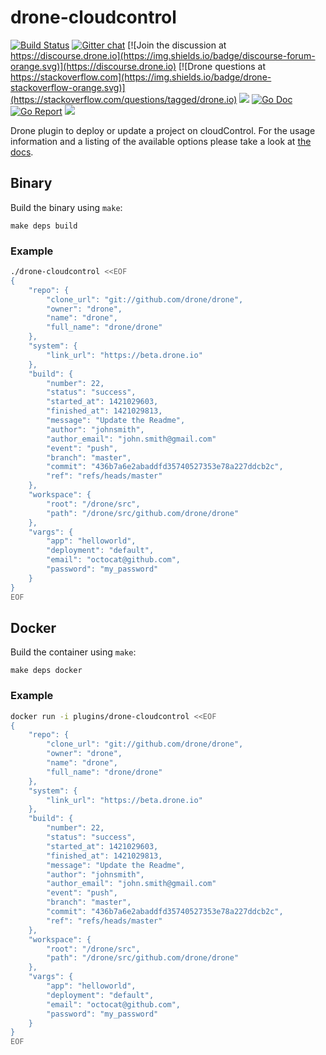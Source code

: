 # drone-cloudcontrol

[![Build Status](http://cloud.drone.io/api/badges/drone-plugins/drone-cloudcontrol/status.svg)](http://cloud.drone.io/drone-plugins/drone-cloudcontrol)
[![Gitter chat](https://badges.gitter.im/drone/drone.png)](https://gitter.im/drone/drone)
[![Join the discussion at https://discourse.drone.io](https://img.shields.io/badge/discourse-forum-orange.svg)](https://discourse.drone.io)
[![Drone questions at https://stackoverflow.com](https://img.shields.io/badge/drone-stackoverflow-orange.svg)](https://stackoverflow.com/questions/tagged/drone.io)
[![](https://images.microbadger.com/badges/image/plugins/cloudcontrol.svg)](https://microbadger.com/images/plugins/cloudcontrol "Get your own image badge on microbadger.com")
[![Go Doc](https://godoc.org/github.com/drone-plugins/drone-cloudcontrol?status.svg)](http://godoc.org/github.com/drone-plugins/drone-cloudcontrol)
[![Go Report](https://goreportcard.com/badge/github.com/drone-plugins/drone-cloudcontrol)](https://goreportcard.com/report/github.com/drone-plugins/drone-cloudcontrol)
[![](https://images.microbadger.com/badges/image/plugins/cloudcontrol.svg)](https://microbadger.com/images/plugins/cloudcontrol "Get your own image badge on microbadger.com")

Drone plugin to deploy or update a project on cloudControl. For the usage information and a listing of the available options please take a look at [the docs](DOCS.md).

## Binary

Build the binary using `make`:

```
make deps build
```

### Example

```sh
./drone-cloudcontrol <<EOF
{
    "repo": {
        "clone_url": "git://github.com/drone/drone",
        "owner": "drone",
        "name": "drone",
        "full_name": "drone/drone"
    },
    "system": {
        "link_url": "https://beta.drone.io"
    },
    "build": {
        "number": 22,
        "status": "success",
        "started_at": 1421029603,
        "finished_at": 1421029813,
        "message": "Update the Readme",
        "author": "johnsmith",
        "author_email": "john.smith@gmail.com"
        "event": "push",
        "branch": "master",
        "commit": "436b7a6e2abaddfd35740527353e78a227ddcb2c",
        "ref": "refs/heads/master"
    },
    "workspace": {
        "root": "/drone/src",
        "path": "/drone/src/github.com/drone/drone"
    },
    "vargs": {
        "app": "helloworld",
        "deployment": "default",
        "email": "octocat@github.com",
        "password": "my_password"
    }
}
EOF
```

## Docker

Build the container using `make`:

```
make deps docker
```

### Example

```sh
docker run -i plugins/drone-cloudcontrol <<EOF
{
    "repo": {
        "clone_url": "git://github.com/drone/drone",
        "owner": "drone",
        "name": "drone",
        "full_name": "drone/drone"
    },
    "system": {
        "link_url": "https://beta.drone.io"
    },
    "build": {
        "number": 22,
        "status": "success",
        "started_at": 1421029603,
        "finished_at": 1421029813,
        "message": "Update the Readme",
        "author": "johnsmith",
        "author_email": "john.smith@gmail.com"
        "event": "push",
        "branch": "master",
        "commit": "436b7a6e2abaddfd35740527353e78a227ddcb2c",
        "ref": "refs/heads/master"
    },
    "workspace": {
        "root": "/drone/src",
        "path": "/drone/src/github.com/drone/drone"
    },
    "vargs": {
        "app": "helloworld",
        "deployment": "default",
        "email": "octocat@github.com",
        "password": "my_password"
    }
}
EOF
```
